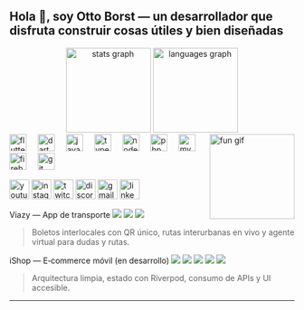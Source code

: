 <h2 align="left">Hola 👋, soy Otto Borst — un desarrollador que disfruta construir cosas útiles y bien diseñadas</h2>

<div align="center">
  <!-- Reemplaza iBorsti por tu usuario real -->
  <img src="https://github-readme-stats.vercel.app/api?username=iBorsti&hide_title=false&hide_rank=false&show_icons=true&include_all_commits=true&count_private=true&disable_animations=false&theme=dracula&locale=es&hide_border=false" height="150" alt="stats graph" />
  <img src="https://github-readme-stats.vercel.app/api/top-langs?username=iBorsti&locale=es&hide_title=false&layout=compact&card_width=320&langs_count=8&theme=dracula&hide_border=false" height="150" alt="languages graph" />
</div>

<img align="right" height="150" src="https://i.imgflip.com/65efzo.gif" alt="fun gif" />

<!-- Stack principal --><div align="left">
  <img src="https://cdn.jsdelivr.net/gh/devicons/devicon/icons/flutter/flutter-original.svg" height="30" alt="flutter" />
  <img width="12" />
  <img src="https://cdn.jsdelivr.net/gh/devicons/devicon/icons/dart/dart-original.svg" height="30" alt="dart" />
  <img width="12" />
  <img src="https://cdn.jsdelivr.net/gh/devicons/devicon/icons/javascript/javascript-original.svg" height="30" alt="javascript" />
  <img width="12" />
  <img src="https://cdn.jsdelivr.net/gh/devicons/devicon/icons/typescript/typescript-original.svg" height="30" alt="typescript" />
  <img width="12" />
  <img src="https://cdn.jsdelivr.net/gh/devicons/devicon/icons/nodejs/nodejs-original.svg" height="30" alt="nodejs" />
  <img width="12" />
  <img src="https://cdn.jsdelivr.net/gh/devicons/devicon/icons/php/php-original.svg" height="30" alt="php" />
  <img width="12" />
  <img src="https://cdn.jsdelivr.net/gh/devicons/devicon/icons/mysql/mysql-original.svg" height="30" alt="mysql" />
  <img width="12" />
  <img src="https://cdn.jsdelivr.net/gh/devicons/devicon/icons/firebase/firebase-plain.svg" height="30" alt="firebase" />
  <img width="12" />
  <img src="https://cdn.jsdelivr.net/gh/devicons/devicon/icons/git/git-original.svg" height="30" alt="git" />
</div>

<!-- Botonera social (paleta iShop: turquesa, coral, ámbar, navy) --><div align="left">
  <!-- Reemplaza los href con tus enlaces reales -->
  <a href="#"><img src="https://img.shields.io/static/v1?message=YouTube&logo=youtube&label=&color=FF0000&logoColor=white&labelColor=&style=for-the-badge" height="35" alt="youtube" /></a>
  <a href="https://www.instagram.com/_borst/profilecard/?igsh=Zms2Zzh5Y3JuZXBu"><img src="https://img.shields.io/static/v1?message=Instagram&logo=instagram&label=&color=E4405F&logoColor=white&labelColor=&style=for-the-badge" height="35" alt="instagram" /></a>
  <a href="#"><img src="https://img.shields.io/static/v1?message=Twitch&logo=twitch&label=&color=9146FF&logoColor=white&labelColor=&style=for-the-badge" height="35" alt="twitch" /></a>
  <a href="#"><img src="https://img.shields.io/static/v1?message=Discord&logo=discord&label=&color=7289DA&logoColor=white&labelColor=&style=for-the-badge" height="35" alt="discord" /></a>
  <a href="mailto: ottoborst830@gmail.com"><img src="https://img.shields.io/static/v1?message=Gmail&logo=gmail&label=&color=D14836&logoColor=white&labelColor=&style=for-the-badge" height="35" alt="gmail" /></a>
  <a href="https://linkedin.com/comm/mynetwork/discovery-see-all?usecase=PEOPLE_FOLLOWS&followMember=otto-borst-294298261"><img src="https://img.shields.io/static/v1?message=LinkedIn&logo=linkedin&label=&color=0077B5&logoColor=white&labelColor=&style=for-the-badge" height="35" alt="linkedin" /></a>
</div>

<!-- Proyectos destacados con colores iShop --><div align="left">Viazy — App de transporte
<img src="https://img.shields.io/badge/Flutter-1EC6B1?style=for-the-badge&logo=flutter&logoColor=white" />
<img src="https://img.shields.io/badge/Firebase-FF6B6B?style=for-the-badge&logo=firebase&logoColor=white" />
<img src="https://img.shields.io/badge/Maps-FFC93C?style=for-the-badge" />

> Boletos interlocales con QR único, rutas interurbanas en vivo y agente virtual para dudas y rutas.



iShop — E‑commerce móvil (en desarrollo)
<a href="#"><img src="https://img.shields.io/badge/Repositorio-(temp)-1B1F3B?style=for-the-badge&logo=github&logoColor=white" /></a>
<a href="#"><img src="https://img.shields.io/badge/Roadmap-(temp)-1EC6B1?style=for-the-badge" /></a>
<img src="https://img.shields.io/badge/Flutter-1EC6B1?style=for-the-badge&logo=flutter&logoColor=white" />
<img src="https://img.shields.io/badge/Riverpod-FF6B6B?style=for-the-badge" />
<img src="https://img.shields.io/badge/REST-FFC93C?style=for-the-badge" />

> Arquitectura limpia, estado con Riverpod, consumo de APIs y UI accesible.



</div>

---




